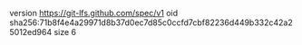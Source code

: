 version https://git-lfs.github.com/spec/v1
oid sha256:71b8f4e4a29971d8b37d0ec7d85c0ccfd7cbf82236d449b332c42a25012ed964
size 6
